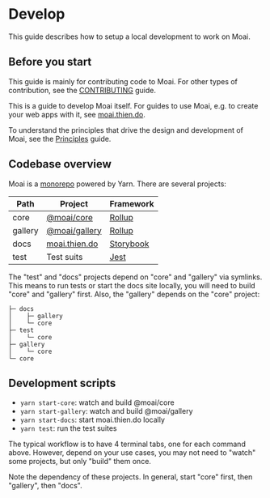 # Develop

This guide describes how to setup a local development to work on Moai.

## Before you start

This guide is mainly for contributing code to Moai. For other types of contribution, see the [CONTRIBUTING](./CONTRIBUTING.md) guide.

This is a guide to develop Moai itself. For guides to use Moai, e.g. to create your web apps with it, see [moai.thien.do](https://moai.thien.do).

To understand the principles that drive the design and development of Moai, see the [Principles](https://moai.thien.do/?path=/docs/intro-principles--page) guide.

## Codebase overview

Moai is a [monorepo](https://classic.yarnpkg.com/en/docs/workspaces/) powered by Yarn. There are several projects:

| Path    | Project           | Framework   |
| ------- | ----------------- | ----------- |
| core    | [@moai/core]      | [Rollup]    |
| gallery | [@moai/gallery]   | [Rollup]    |
| docs    | [moai.thien.do]   | [Storybook] |
| test    | Test suits        | [Jest]      |

The "test" and "docs" projects depend on "core" and "gallery" via symlinks. This means to run tests or start the docs site locally, you will need to build "core" and "gallery" first. Also, the "gallery" depends on the "core" project:

```
├─ docs
│    ├─ gallery
│    └─ core
├─ test
│    └─ core
├─ gallery
│    └─ core
└─ core
```

[@moai/core]: https://www.npmjs.com/package/@moai/core
[@moai/gallery]: https://www.npmjs.com/package/@moai/gallery
[moai.thien.do]: https://moai.thien.do
[storybook]: https://storybook.js.org
[jest]: https://jestjs.io
[next.js]: https://nextjs.org
[rollup]: https://rollupjs.org/guide/en/

## Development scripts

-   `yarn start-core`: watch and build @moai/core
-   `yarn start-gallery`: watch and build @moai/gallery
-   `yarn start-docs`: start moai.thien.do locally
-   `yarn test`: run the test suites

The typical workflow is to have 4 terminal tabs, one for each command above. However, depend on your use cases, you may not need to "watch" some projects, but only "build" them once.

Note the dependency of these projects. In general, start "core" first, then "gallery", then "docs".
